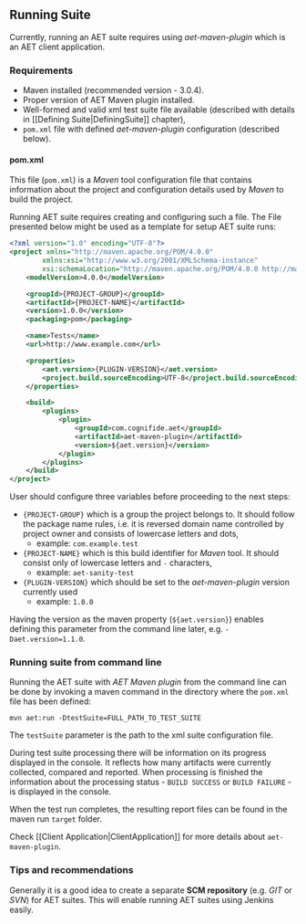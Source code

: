 ## Running Suite

Currently, running an AET suite requires using *aet-maven-plugin* which is an AET client application.

### Requirements
* Maven installed (recommended version - 3.0.4).
* Proper version of AET Maven plugin installed.
* Well-formed and valid xml test suite file available (described with details in [[Defining Suite|DefiningSuite]] chapter),
* `pom.xml` file with defined *aet-maven-plugin* configuration (described below).

#### pom.xml

This file (`pom.xml`) is a *Maven* tool configuration file that contains information about the project and configuration details used by *Maven* to build the project.

Running AET suite requires creating and configuring such a file. The File presented below might be used as a template for setup AET suite runs:

```xml
<?xml version="1.0" encoding="UTF-8"?>
<project xmlns="http://maven.apache.org/POM/4.0.0"
        xmlns:xsi="http://www.w3.org/2001/XMLSchema-instance"
        xsi:schemaLocation="http://maven.apache.org/POM/4.0.0 http://maven.apache.org/xsd/maven-4.0.0.xsd">
    <modelVersion>4.0.0</modelVersion>

    <groupId>{PROJECT-GROUP}</groupId>
    <artifactId>{PROJECT-NAME}</artifactId>
    <version>1.0.0</version>
    <packaging>pom</packaging>

    <name>Tests</name>
    <url>http://www.example.com</url>

    <properties>
        <aet.version>{PLUGIN-VERSION}</aet.version>
        <project.build.sourceEncoding>UTF-8</project.build.sourceEncoding>
    </properties>

    <build>
        <plugins>
            <plugin>
                <groupId>com.cognifide.aet</groupId>
                <artifactId>aet-maven-plugin</artifactId>
                <version>${aet.version}</version>
            </plugin>
        </plugins>
    </build>
</project>
```

User should configure three variables before proceeding to the next steps:
* `{PROJECT-GROUP}` which is a group the project belongs to. It should follow the package name rules, i.e. it is reversed domain name controlled by project owner and consists of lowercase letters and dots,
    * example: `com.example.test`
* `{PROJECT-NAME}` which is this build identifier for *Maven* tool. It should consist only of lowercase letters and `-` characters,
    * example: `aet-sanity-test`
* `{PLUGIN-VERSION}` which should be set to the *aet-maven-plugin* version currently used
    * example: `1.0.0`

Having the version as the maven property (`${aet.version}`) enables defining this parameter from the command line later, e.g. `-Daet.version=1.1.0`.

### Running suite from command line
Running the AET suite with *AET Maven plugin* from the command line can be done by invoking a maven command in the directory where the `pom.xml` file has been defined:
```
mvn aet:run -DtestSuite=FULL_PATH_TO_TEST_SUITE
```

The `testSuite` parameter is the path to the xml suite configuration file.

During test suite processing there will be information on its progress displayed in the console. It reflects how many artifacts were currently collected, compared and reported. When processing is finished the information about the processing status - `BUILD SUCCESS` or `BUILD FAILURE` - is displayed in the console.

When the test run completes, the resulting report files can be found in the maven run `target` folder.

Check [[Client Application|ClientApplication]] for more details about `aet-maven-plugin`.

### Tips and recommendations

Generally it is a good idea to create a separate **SCM repository** (e.g. *GIT* or *SVN*) for AET suites. This will enable running AET suites using Jenkins easily.
